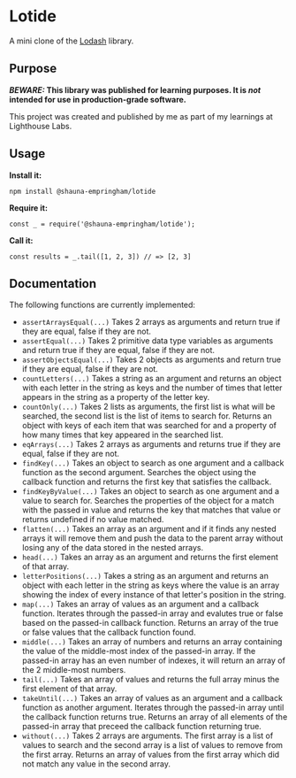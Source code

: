 # Lotide

A mini clone of the [Lodash](https://lodash.com) library.

## Purpose

**_BEWARE:_ This library was published for learning purposes. It is _not_ intended for use in production-grade software.**

This project was created and published by me as part of my learnings at Lighthouse Labs. 

## Usage

**Install it:**

`npm install @shauna-empringham/lotide`

**Require it:**

`const _ = require('@shauna-empringham/lotide');`

**Call it:**

`const results = _.tail([1, 2, 3]) // => [2, 3]`

## Documentation

The following functions are currently implemented:

* `assertArraysEqual(...)`  Takes 2 arrays as arguments and return true if they are equal, false if they are not.
* `assertEqual(...)`        Takes 2 primitive data type variables as arguments and return true if they are equal, false if they are not.
* `assertObjectsEqual(...)` Takes 2 objects as arguments and return true if they are equal, false if they are not.
* `countLetters(...)`       Takes a string as an argument and returns an object with each letter in the string as keys and the number of times that letter appears in the string as a property of the letter key.
* `countOnly(...)`          Takes 2 lists as arguments, the first list is what will be searched, the second list is the list of items to search for. Returns an object with keys of each item that was searched for and a property of how many times that key appeared in the searched list.
* `eqArrays(...)`           Takes 2 arrays as arguments and returns true if they are equal, false if they are not.
* `findKey(...)`            Takes an object to search as one argument and a callback function as the second argument. Searches the object using the callback function and returns the first key that satisfies the callback. 
* `findKeyByValue(...)`     Takes an object to search as one argument and a value to search for. Searches the properties of the object for a match with the passed in value and returns the key that matches that value or returns undefined if no value matched.
* `flatten(...)`            Takes an array as an argument and if it finds any nested arrays it will remove them and push the data to the parent array without losing any of the data stored in the nested arrays.
* `head(...)`               Takes an array as an argument and returns the first element of that array.
* `letterPositions(...)`    Takes a string as an argument and returns an object with each letter in the string as keys where the value is an array showing the index of every instance of that letter's position in the string.
* `map(...)`                Takes an array of values as an argument and a callback function. Iterates through the passed-in array and evalutes true or false based on the passed-in callback function. Returns an array of the true or false values that the callback function found.
* `middle(...)`             Takes an array of numbers and returns an array containing the value of the middle-most index of the passed-in array. If the passed-in array has an even number of indexes, it will return an array of the 2 middle-most numbers.
* `tail(...)`               Takes an array of values and returns the full array minus the first element of that array.
* `takeUntil(...)`          Takes an array of values as an argument and a callback function as another argument. Iterates through the passed-in array until the callback function returns true. Returns an array of all elements of the passed-in array that preceed the callback function returning true.
* `without(...)`            Takes 2 arrays are arguments. The first array is a list of values to search and the second array is a list of values to remove from the first array. Returns an array of values from the first array which did not match any value in the second array.